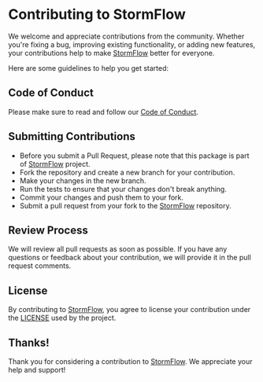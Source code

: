 # Contributing to StormFlow

We welcome and appreciate contributions from the community. Whether you're fixing a bug, improving
existing functionality, or adding new features, your contributions help to make
[StormFlow](https://github.com/toviszsolt/stormflow) better for everyone.

Here are some guidelines to help you get started:

## Code of Conduct

Please make sure to read and follow our [Code of Conduct](CODE_OF_CONDUCT.md).

## Submitting Contributions

- Before you submit a Pull Request, please note that this package is part of
  [StormFlow](https://github.com/toviszsolt/stormflow) project.
- Fork the repository and create a new branch for your contribution.
- Make your changes in the new branch.
- Run the tests to ensure that your changes don't break anything.
- Commit your changes and push them to your fork.
- Submit a pull request from your fork to the [StormFlow](https://github.com/toviszsolt/stormflow)
  repository.

## Review Process

We will review all pull requests as soon as possible. If you have any questions or feedback about
your contribution, we will provide it in the pull request comments.

## License

By contributing to [StormFlow](https://github.com/toviszsolt/stormflow), you agree to license your
contribution under the [LICENSE](LICENSE) used by the project.

## Thanks!

Thank you for considering a contribution to [StormFlow](https://github.com/toviszsolt/stormflow). We
appreciate your help and support!
